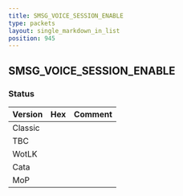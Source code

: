 ```yaml
---
title: SMSG_VOICE_SESSION_ENABLE
type: packets
layout: single_markdown_in_list
position: 945
---
```


## SMSG_VOICE_SESSION_ENABLE

### Status

Version    | Hex        | Comment
---------- | ---------- | ---------- 
Classic    |            |
TBC        |            |
WotLK      |            |
Cata       |            |
MoP        |            |